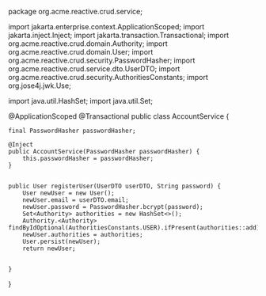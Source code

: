 package org.acme.reactive.crud.service;


import jakarta.enterprise.context.ApplicationScoped;
import jakarta.inject.Inject;
import jakarta.transaction.Transactional;
import org.acme.reactive.crud.domain.Authority;
import org.acme.reactive.crud.domain.User;
import org.acme.reactive.crud.security.PasswordHasher;
import org.acme.reactive.crud.service.dto.UserDTO;
import org.acme.reactive.crud.security.AuthoritiesConstants;
import org.jose4j.jwk.Use;

import java.util.HashSet;
import java.util.Set;

@ApplicationScoped
@Transactional
public class AccountService {

    final PasswordHasher passwordHasher;

    @Inject
    public AccountService(PasswordHasher passwordHasher) {
        this.passwordHasher = passwordHasher;
    }


    public User registerUser(UserDTO userDTO, String password) {
        User newUser = new User();
        newUser.email = userDTO.email;
        newUser.password = PasswordHasher.bcrypt(password);
        Set<Authority> authorities = new HashSet<>();
        Authority.<Authority> findByIdOptional(AuthoritiesConstants.USER).ifPresent(authorities::add);
        newUser.authorities = authorities;
        User.persist(newUser);
        return newUser;


    }


}
